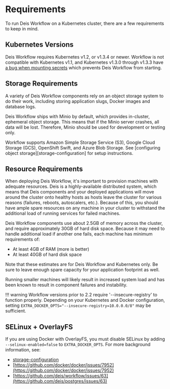 # Requirements

To run Deis Workflow on a Kubernetes cluster, there are a few requirements to keep in mind.

## Kubernetes Versions

Deis Workflow requires Kubernetes v1.2, or v1.3.4 or newer. Workflow is not compatible with
Kubernetes v1.1, and Kubernetes v1.3.0 through v1.3.3 have
[a bug when mounting secrets](https://github.com/deis/workflow/issues/372) which prevents Deis
Workflow from starting.

## Storage Requirements

A variety of Deis Workflow components rely on an object storage system to do their work, including storing application
slugs, Docker images and database logs.

Deis Workflow ships with Minio by default, which provides in-cluster, ephemeral object storage. This means that if the
Minio server crashes, all data will be lost. Therefore, Minio should be used for development or testing only.

Workflow supports Amazon Simple Storage Service (S3), Google Cloud Storage (GCS), OpenShift Swift, and Azure Blob
Storage. See [configuring object storage][storage-configuration] for setup instructions.

## Resource Requirements

When deploying Deis Workflow, it's important to provision machines with adequate resources. Deis is a highly-available
distributed system, which means that Deis components and your deployed applications will move around the cluster onto
healthy hosts as hosts leave the cluster for various reasons (failures, reboots, autoscalers, etc.). Because of this,
you should have ample spare resources on any machine in your cluster to withstand the additional load of running
services for failed machines.

Deis Workflow components use about 2.5GB of memory across the cluster, and require approximately 30GB of hard disk
space. Because it may need to handle additional load if another one fails, each machine has minimum requirements of:

* At least 4GB of RAM (more is better)
* At least 40GB of hard disk space

Note that these estimates are for Deis Workflow and Kubernetes only. Be sure to leave enough spare capacity for your
application footprint as well.

Running smaller machines will likely result in increased system load and has been known to result in component failures
and instability.

!!! warning
	Workflow versions prior to 2.2 require '--insecure-registry' to function properly. Depending on
	your Kubernetes and Docker configuration, setting
	`EXTRA_DOCKER_OPTS="--insecure-registry=10.0.0.0/8"` may be sufficient.

## SELinux + OverlayFS

If you are using Docker with OverlayFS, you must disable SELinux by adding `--selinux-enabled=false` to
`EXTRA_DOCKER_OPTS`. For more background information, see:

* [storage-configuration](configuring-object-storage.md)
* [https://github.com/docker/docker/issues/7952](https://github.com/docker/docker/issues/7952)
* [https://github.com/deis/workflow/issues/63](https://github.com/deis/postgres/issues/63)
